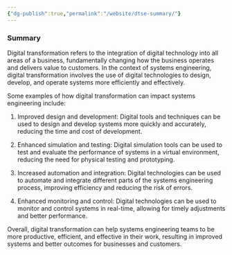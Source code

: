 ```yaml
---
{"dg-publish":true,"permalink":"/website/dtse-summary/"}
---
```



### Summary
Digital transformation refers to the integration of digital technology into all areas of a business, fundamentally changing how the business operates and delivers value to customers. In the context of systems engineering, digital transformation involves the use of digital technologies to design, develop, and operate systems more efficiently and effectively.

Some examples of how digital transformation can impact systems engineering include:

1.  Improved design and development: Digital tools and techniques can be used to design and develop systems more quickly and accurately, reducing the time and cost of development.
    
2.  Enhanced simulation and testing: Digital simulation tools can be used to test and evaluate the performance of systems in a virtual environment, reducing the need for physical testing and prototyping.
    
3.  Increased automation and integration: Digital technologies can be used to automate and integrate different parts of the systems engineering process, improving efficiency and reducing the risk of errors.
    
4.  Enhanced monitoring and control: Digital technologies can be used to monitor and control systems in real-time, allowing for timely adjustments and better performance.
    

Overall, digital transformation can help systems engineering teams to be more productive, efficient, and effective in their work, resulting in improved systems and better outcomes for businesses and customers.


